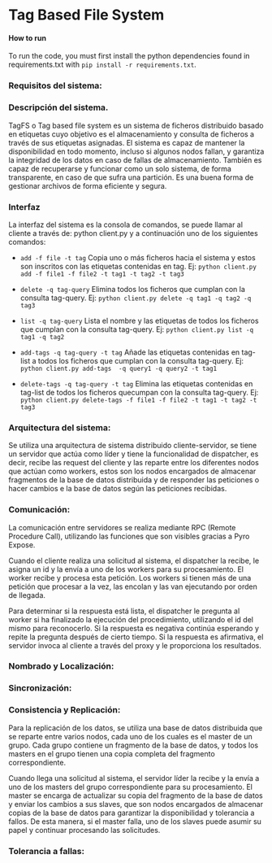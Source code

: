 # Tag Based File System

#### How to run

To run the code, you must first install the python dependencies found in requirements.txt with `pip install -r requirements.txt`.

### Requisitos del sistema:



### Descripción del sistema.

TagFS o Tag based file system es un sistema de ficheros distribuido basado en etiquetas cuyo objetivo es el almacenamiento y consulta de ficheros a través de sus etiquetas asignadas.
El sistema es capaz de mantener la disponibilidad en todo momento, incluso si algunos nodos fallan, y garantiza la integridad de los datos en caso de fallas de almacenamiento. También es capaz de recuperarse y funcionar como un solo sistema, de forma transparente, en caso de que sufra una partición. Es una buena forma de gestionar archivos de forma eficiente y segura.

### Interfaz

La interfaz del sistema es la consola de comandos, se puede llamar al cliente a través de: python client.py y a continuación uno de los siguientes comandos:

- `add -f file -t tag`
  Copia uno o más ficheros hacia el sistema y estos son inscritos con las etiquetas contenidas en tag.
  Ej: `python client.py add -f file1 -f file2 -t tag1 -t tag2 -t tag3`

- `delete -q tag-query`
  Elimina todos los ficheros que cumplan con la consulta tag-query.
  Ej: `python client.py delete -q tag1 -q tag2 -q tag3`

- `list -q tag-query`
  Lista el nombre y las etiquetas de todos los ficheros que cumplan con
  la consulta tag-query.
  Ej: `python client.py list -q tag1 -q tag2`

- `add-tags -q tag-query -t tag`
  Añade las etiquetas contenidas en tag-list a todos los ficheros que cumplan con la consulta tag-query.
  Ej: `python client.py add-tags  -q query1 -q query2 -t tag1`

- `delete-tags -q tag-query -t tag`
  Elimina las etiquetas contenidas en tag-list de todos los ficheros quecumpan con la consulta tag-query.
  Ej: `python client.py delete-tags -f file1 -f file2 -t tag1 -t tag2 -t tag3`

### Arquitectura del sistema:

Se utiliza una arquitectura de sistema distribuido cliente-servidor, se tiene un servidor que actúa como líder y tiene la funcionalidad de dispatcher, es decir, recibe las request del cliente y las reparte entre los diferentes nodos que actúan como workers, estos son los nodos encargados de almacenar fragmentos de la base de datos distribuida y de responder las peticiones o hacer cambios e la base de datos según las peticiones recibidas.
 

### Comunicación:

La comunicación entre servidores se realiza mediante RPC (Remote Procedure Call), utilizando las funciones que son visibles gracias a Pyro Expose.

Cuando el cliente realiza una solicitud al sistema, el dispatcher la recibe, le asigna un id y la envía a uno de los workers para su procesamiento. El worker recibe y procesa esta petición. Los workers si tienen más de una petición que procesar a la vez, las encolan y las van ejecutando por orden de llegada.

Para determinar si la respuesta está lista, el dispatcher le pregunta al worker si ha finalizado la ejecución del procedimiento, utilizando el id del mismo para reconocerlo. Si la respuesta es negativa continúa esperando y repite la pregunta después de cierto tiempo. Si la respuesta es afirmativa, el servidor invoca al cliente a través del proxy y le proporciona los resultados.



### Nombrado y Localización:


### Sincronización:


### Consistencia y Replicación:

Para la replicación de los datos, se utiliza una base de datos distribuida que se reparte entre varios nodos, cada uno de los cuales es el master de un grupo. Cada grupo contiene un fragmento de la base de datos, y todos los masters en el grupo tienen una copia completa del fragmento correspondiente.

Cuando llega una solicitud al sistema, el servidor líder la recibe y la envía a uno de los masters del grupo correspondiente para su procesamiento. El master se encarga de actualizar su copia del fragmento de la base de datos y enviar los cambios a sus slaves, que son nodos encargados de almacenar copias de la base de datos para garantizar la disponibilidad y tolerancia a fallos. De esta manera, si el master falla, uno de los slaves puede asumir su papel y continuar procesando las solicitudes.


### Tolerancia a fallas:
